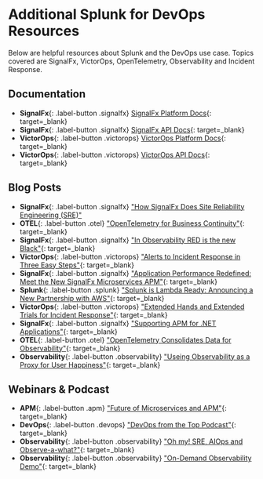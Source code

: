 # Additional Splunk for DevOps Resources

Below are helpful resources about Splunk and the DevOps use case. Topics covered are SignalFx, VictorOps, OpenTelemetry, Observability and Incident Response.

## Documentation

* **SignalFx**{: .label-button .signalfx} [SignalFx Platform Docs](https://docs.signalfx.com/en/latest/){: target=_blank}
* **SignalFx**{: .label-button .signalfx} [SignalFx API Docs](https://developers.signalfx.com/){: target=_blank}
* **VictorOps**{: .label-button .victorops} [VictorOps Platform Docs](https://help.victorops.com/){: target=_blank}
* **VictorOps**{: .label-button .victorops} [VictorOps API Docs](https://portal.victorops.com/public/api-docs.html){: target=_blank}

## Blog Posts

* **SignalFx**{: .label-button .signalfx} ["How SignalFx Does Site Reliability Engineering (SRE)"](https://splk.it/3eKyy46)
* **OTEL**{: .label-button .otel} ["OpenTelemetry for Business Continuity"](https://bit.ly/3cyGzHM){: target=_blank}
* **SignalFx**{: .label-button .signalfx} ["In Observability RED is the new Black"](https://splk.it/2XSoL5e){: target=_blank}
* **VictorOps**{: .label-button .victorops} ["Alerts to Incident Response in Three Easy Steps"](https://splk.it/307jQjI){: target=_blank}
* **SignalFx**{: .label-button .signalfx} ["Application Performance Redefined: Meet the New SignalFx Microservices APM"](https://www.splunk.com/en_us/blog/it/application-performance-redefined-meet-the-new-signalfx-microservices-apm.html){: target=_blank}
* **Splunk**{: .label-button .splunk} ["Splunk is Lambda Ready: Announcing a New Partnership with AWS"](https://www.splunk.com/en_us/blog/it/splunk-is-lambda-ready.html){: target=_blank}
* **VictorOps**{: .label-button .victorops} ["Extended Hands and Extended Trials for Incident Response"](https://victorops.com/blog/extended-hands-and-extended-trials-for-incident-response){: target=_blank}
* **SignalFx**{: .label-button .signalfx} ["Supporting APM for .NET Applications"](https://www.splunk.com/en_us/blog/cloud/supporting-apm-for-net-applications.html){: target=_blank}
* **OTEL**{: .label-button .otel} ["OpenTelemetry Consolidates Data for Observability"](https://thenewstack.io/opentelemetry-consolidates-data-for-observability/){: target=_blank}
* **Observability**{: .label-button .observability} ["Useing Observability as a Proxy for User Happiness"](https://www.splunk.com/en_us/blog/cloud/using-observability-as-a-proxy-for-customer-happiness.html){: target=_blank}

## Webinars & Podcast

* **APM**{: .label-button .apm} ["Future of Microservices and APM"](https://bit.ly/3cpdbUs){: target=_blank}
* **DevOps**{: .label-button .devops} ["DevOps from the Top Podcast"](https://www.buzzsprout.com/1102754){: target=_blank}
* **Observability**{: .label-button .observability} ["Oh my! SRE, AIOps and Observe-a-what?"](https://www.thecloudpod.net/podcast/tcp-talks-oh-my-sre-aiops-and-observe-a-what/){: target=_blank}
* **Observability**{: .label-button .observability} ["On-Demand Observability Demo"](https://events.splunk.com/Observability-Demo){: target=_blank}